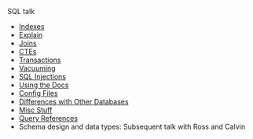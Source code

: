 SQL talk

- [Indexes](docs/indexes.md)
- [Explain](docs/explain.md)
- [Joins](docs/joins.md)
- [CTEs](docs/cte.md)
- [Transactions](docs/transactions.md)
- [Vacuuming](docs/vacuum.md)
- [SQL Injections](docs/injection.md)
- [Using the Docs](docs/docs.md)
- [Config Files](docs/config.md)
- [Differences with Other Databases](docs/diff.md)
- [Misc Stuff](docs/misc.md)
- [Query References](docs/anatomy.md)
- Schema design and data types: Subsequent talk with Ross and Calvin
